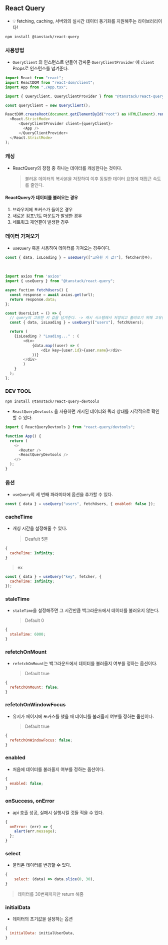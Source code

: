 ## React Query

- 💡 fetching, caching, 서버와의 실시간 데이터 동기화를 지원해주는 라이브러리이다!

```
npm install @tanstack/react-query
```

### 사용방법

- `QueryClient` 의 인스턴스르 만들어 감싸준 `QueryClientProvider` 에 `client` Props로 인스턴스를 넘겨준다.

```js
import React from "react";
import ReactDOM from "react-dom/client";
import App from "./App.tsx";

import { QueryClient, QueryClientProvider } from "@tanstack/react-query";

const queryClient = new QueryClient();

ReactDOM.createRoot(document.getElementById("root") as HTMLElement).render(
  <React.StrictMode>
      <QueryClientProvider client={queryClient}>
        <App />
      </QueryClientProvider>
  </React.StrictMode>
);
```

### 캐싱

- ReactQuery의 장점 중 하나는 데이터를 캐싱한다는 것이다.
  > 불러온 데이터의 복사본을 저장하여 이후 동일한 데이터 요청에 재접근 속도를 줄인다.

#### ReactQuery가 데이터를 불러오는 경우

1. 브라우저에 포커스가 들어온 경우
2. 새로운 컴포넌트 마운트가 발생한 경우
3. 네트워크 재연결이 발생한 경우

### 데이터 가져오기

- `useQuery` 훅을 사용하여 데이터를 가져오는 경우이다.

```js
const { data, isLoading } = useQuery(["고유한 키 값!"], fetcher함수);
```

<br />

```js
import axios from 'axios'
import { useQuery } from "@tanstack/react-query";

async fuction fetchUsers() {
  const response = await axios.get(url);
  return response.data;
};

const UsersList = () => {
  // query의 고유한 키 값을 넘겨준다. -> 캐시 시스템에서 저장되고 불러오기 위해 고유한 값을 넘겨줌
  const { data, isLoading } = useQuery(["users"], fetchUsers);

  return (
    {isLoading ? "Loading..." : (
        <div>
            {data.map((user) => (
                <div key={user.id}>{user.name}</div>
            ))}
        </div>
        )
    }
  );
};
```

### DEV TOOL

```
npm install @tanstack/react-query-devtools
```

- `ReactQueryDevtools` 을 사용하면 캐시된 데이터와 쿼리 상태를 시각적으로 확인할 수 있다.

```js
import { ReactQueryDevtools } from "react-query/devtools";

function App() {
  return (
    <>
      <Router />
      <ReactQueryDevtools />
    </>
  );
}
```

### 옵션

- `useQuery`의 세 번째 파라미터에 옵션을 추가할 수 있다.

```js
const { data } = useQuery("users", fetchUsers, { enabled: false });
```

### cacheTime

- 캐싱 시간을 설정해줄 수 있다.
  > Deafult 5분

```js
{
  cacheTime: Infinity;
}
```

> ex

```js
const { data } = useQuery("key", fetcher, {
  cacheTime: Infinity;
});
```

### staleTime

- `staleTime`을 설정해주면 그 시간만큼 백그라운드에서 데이터를 불러오지 않는다.
  > Default 0

```js
{
  staleTime: 6000;
}
```

### refetchOnMount

- `refetchOnMount`는 백그라운드에서 데이터를 불러올지 여부를 정하는 옵션이다.
  > Default true

```js
{
  refetchOnMount: false;
}
```

### refetchOnWindowFocus

- 유저가 페이지에 포커스를 했을 때 데이터를 불러올지 여부를 정하는 옵션이다.
  > Default true

```js
{
  refetchOnWindowFocus: false;
}
```

### enabled

- 처음에 데이터를 불러올지 여부를 정하는 옵션이다.

```js
{
  enabled: false;
}
```

### onSuccess, onError

- api 호출 성공, 실패시 실행시킬 것들 적을 수 있다.

```js
{
  onError: (err) => {
    alert(err.message);
  };
}
```

### select

- 불러온 데이터를 변경할 수 있다.

```js
{
    select: (data) => data.slice(0, 30),
}
```

> 데이터를 30번째까지만 return 해줌

### initialData

- 데이터의 초기값을 설정하는 옵션

```js
{
  initialData: initialUserData,
}
```
